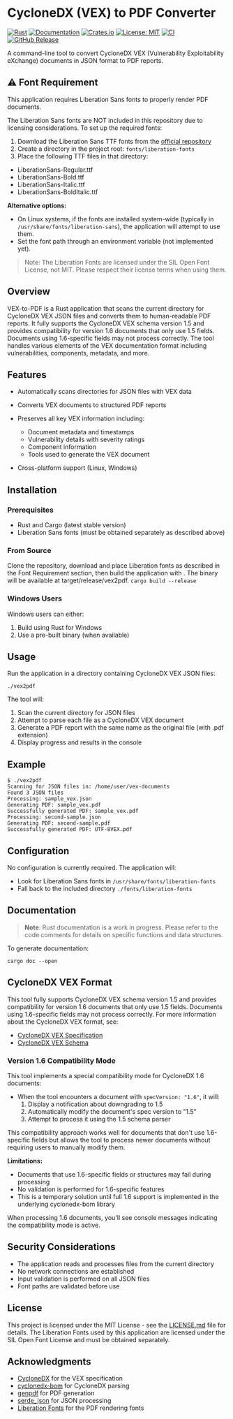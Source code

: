 # CycloneDX (VEX) to PDF Converter

[![Rust](https://img.shields.io/badge/rust-stable-brightgreen.svg)](https://www.rust-lang.org/)
[![Documentation](https://docs.rs/vex2pdf/badge.svg)](https://docs.rs/vex2pdf)
[![Crates.io](https://img.shields.io/crates/v/vex2pdf.svg)](https://crates.io/crates/vex2pdf)
[![License: MIT](https://img.shields.io/badge/License-MIT-blue.svg)](LICENSE.md)
[![CI](https://github.com/jurassicLizard/vex2pdf/actions/workflows/rust.yml/badge.svg)](https://github.com/jurassicLizard/vex2pdf/actions/workflows/rust.yml)
[![GitHub Release](https://img.shields.io/github/v/release/jurassicLizard/vex2pdf)](https://github.com/jurassicLizard/vex2pdf/releases/latest)

A command-line tool to convert CycloneDX VEX (Vulnerability Exploitability eXchange) documents in JSON format to PDF reports.

## ⚠️ Font Requirement

This application requires Liberation Sans fonts to properly render PDF documents.

The Liberation Sans fonts are NOT included in this repository due to licensing considerations. To set up the required fonts:

1. Download the Liberation Sans TTF fonts from the [official repository](https://github.com/liberationfonts/liberation-fonts/releases)
2. Create a directory in the project root: `fonts/liberation-fonts`
3. Place the following TTF files in that directory:
  - LiberationSans-Regular.ttf
  - LiberationSans-Bold.ttf
  - LiberationSans-Italic.ttf
  - LiberationSans-BoldItalic.ttf


**Alternative options:**
- On Linux systems, if the fonts are installed system-wide (typically in `/usr/share/fonts/liberation-sans`), the application will attempt to use them.
- Set the font path through an environment variable (not implemented yet).


> Note: The Liberation Fonts are licensed under the SIL Open Font License, not MIT. Please respect their license terms when using them.
>

## Overview
VEX-to-PDF is a Rust application that scans the current directory for CycloneDX VEX JSON files and converts them to human-readable PDF reports. It fully supports the CycloneDX VEX schema version 1.5 and provides compatibility for version 1.6 documents that only use 1.5 fields. Documents using 1.6-specific fields may not process correctly. The tool handles various elements of the VEX documentation format including vulnerabilities, components, metadata, and more.
## Features
- Automatically scans directories for JSON files with VEX data
- Converts VEX documents to structured PDF reports
- Preserves all key VEX information including:
  - Document metadata and timestamps
  - Vulnerability details with severity ratings
  - Component information
  - Tools used to generate the VEX document

- Cross-platform support (Linux, Windows)

## Installation
### Prerequisites
- Rust and Cargo (latest stable version)
- Liberation Sans fonts (must be obtained separately as described above)

### From Source
Clone the repository, download and place Liberation fonts as described in the Font Requirement section, then build the application with . The binary will be available at target/release/vex2pdf. `cargo build --release`
### Windows Users
Windows users can either:
1. Build using Rust for Windows
2. Use a pre-built binary (when available)

## Usage
Run the application in a directory containing CycloneDX VEX JSON files:
``` 
./vex2pdf
```
The tool will:
1. Scan the current directory for JSON files
2. Attempt to parse each file as a CycloneDX VEX document
3. Generate a PDF report with the same name as the original file (with .pdf extension)
4. Display progress and results in the console

## Example
``` 
$ ./vex2pdf
Scanning for JSON files in: /home/user/vex-documents
Found 3 JSON files
Processing: sample_vex.json
Generating PDF: sample_vex.pdf
Successfully generated PDF: sample_vex.pdf
Processing: second-sample.json
Generating PDF: second-sample.pdf
Successfully generated PDF: UTF-8VEX.pdf
```
## Configuration
No configuration is currently required. The application will:
- Look for Liberation Sans fonts in `/usr/share/fonts/liberation-fonts`
- Fall back to the included directory `./fonts/liberation-fonts`

## Documentation

> **Note**: Rust documentation is a work in progress. Please refer to the code comments for details on specific functions and data structures.
>

To generate documentation:
``` 
cargo doc --open
```

## CycloneDX VEX Format
This tool fully supports CycloneDX VEX schema version 1.5 and provides compatibility for version 1.6 documents that only use 1.5 fields. Documents using 1.6-specific fields may not process correctly. For more information about the CycloneDX VEX format, see:
- [CycloneDX VEX Specification](https://cyclonedx.org/capabilities/vex/)
- [CycloneDX VEX Schema](https://cyclonedx.org/docs/1.5/json/)

### Version 1.6 Compatibility Mode

This tool implements a special compatibility mode for CycloneDX 1.6 documents:

- When the tool encounters a document with `specVersion: "1.6"`, it will:
  1. Display a notification about downgrading to 1.5
  2. Automatically modify the document's spec version to "1.5"
  3. Attempt to process it using the 1.5 schema parser

This compatibility approach works well for documents that don't use 1.6-specific fields but allows the tool to process newer documents without requiring users to manually modify them.

**Limitations:**
- Documents that use 1.6-specific fields or structures may fail during processing
- No validation is performed for 1.6-specific features
- This is a temporary solution until full 1.6 support is implemented in the underlying cyclonedx-bom library

When processing 1.6 documents, you'll see console messages indicating the compatibility mode is active.

## Security Considerations
- The application reads and processes files from the current directory
- No network connections are established
- Input validation is performed on all JSON files
- Font paths are validated before use

## License
This project is licensed under the MIT License - see the [LICENSE.md](LICENSE.md) file for details.
The Liberation Fonts used by this application are licensed under the SIL Open Font License and must be obtained separately.


## Acknowledgments
- [CycloneDX](https://cyclonedx.org/) for the VEX specification
- [cyclonedx-bom](https://crates.io/crates/cyclonedx-bom) for CycloneDX parsing
- [genpdf](https://crates.io/crates/genpdf) for PDF generation
- [serde_json](https://crates.io/crates/serde_json) for JSON processing
- [Liberation Fonts](https://github.com/liberationfonts/liberation-fonts) for the PDF rendering fonts